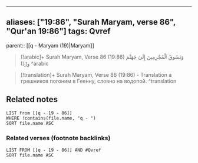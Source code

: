 
---
aliases: ["19:86", "Surah Maryam, verse 86", "Qur'an 19:86"]
tags: Qvref
---

parent:: [[q - Maryam (19)|Maryam]]

> [!arabic]+ Surah Maryam, Verse 86 (19:86)
> <span class="quran-arabic">وَنَسُوقُ ٱلْمُجْرِمِينَ إِلَىٰ جَهَنَّمَ وِرْدًا</span>
^arabic

> [!translation]+ Surah Maryam, Verse 86 (19:86) - Translation
> а грешников погоним в Геенну, словно на водопой.
^translation



## Related notes
```dataview
LIST from [[q - 19 - 86]]
WHERE !contains(file.name, "q - ")
SORT file.name ASC
```

### Related verses (footnote backlinks)
```dataview
LIST FROM [[q - 19 - 86]] AND #Qvref
SORT file.name ASC
```

